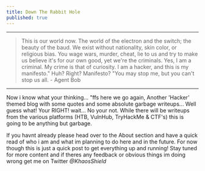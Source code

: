 ```yaml
---
title: Down The Rabbit Hole
published: true
---
```


* * * 
>This is our world now. The world of the electron and the switch; the beauty of the baud. We exist without nationality, skin color, or religious bias. You wage wars, murder,  cheat, lie to us and try to make us believe it's for our own good, yet we're the criminals. Yes, I am a criminal. My crime is that of curiosity. I am a hacker, and this is my manifesto." Huh? Right? Manifesto? "You may stop me, but you can't stop us all. - Agent Bob

* * *

Now i know what your thinking... "ffs here we go again, Another 'Hacker' themed blog with some quotes and some absolute garbage writeups... Well guess what! Your RIGHT!
wait... No your not. While there will be writeups from the various platforms (HTB, VulnHub, TryHackMe & CTF's) this is going to be anything but garbage. 

If you havnt already
please head over to the About section and have a quick read of who i am and what im planning to do here and in the future. For now though this is just a quick post to get everything up and running! Stay tuned for more content and if theres any feedback or obvious things im doing wrong get me on Twitter _@KhaosShield_